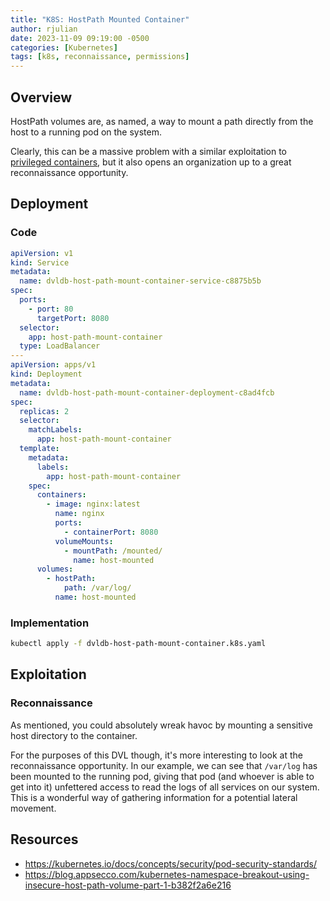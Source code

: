 ```yaml
---
title: "K8S: HostPath Mounted Container"
author: rjulian
date: 2023-11-09 09:19:00 -0500
categories: [Kubernetes]
tags: [k8s, reconnaissance, permissions]
---
```


## Overview

HostPath volumes are, as named, a way to mount a path directly from the host to a running pod on the system. 

Clearly, this can be a massive problem with a similar exploitation to [privileged containers](./post/privileged-container/), but it also opens an organization up to a great reconnaissance opportunity.

## Deployment

### Code
```yaml
apiVersion: v1
kind: Service
metadata:
  name: dvldb-host-path-mount-container-service-c8875b5b
spec:
  ports:
    - port: 80
      targetPort: 8080
  selector:
    app: host-path-mount-container
  type: LoadBalancer
---
apiVersion: apps/v1
kind: Deployment
metadata:
  name: dvldb-host-path-mount-container-deployment-c8ad4fcb
spec:
  replicas: 2
  selector:
    matchLabels:
      app: host-path-mount-container
  template:
    metadata:
      labels:
        app: host-path-mount-container
    spec:
      containers:
        - image: nginx:latest
          name: nginx
          ports:
            - containerPort: 8080
          volumeMounts:
            - mountPath: /mounted/
              name: host-mounted
      volumes:
        - hostPath:
            path: /var/log/
          name: host-mounted
```

### Implementation

```bash
kubectl apply -f dvldb-host-path-mount-container.k8s.yaml
```

## Exploitation

### Reconnaissance

As mentioned, you could absolutely wreak havoc by mounting a sensitive host directory to the container. 

For the purposes of this DVL though, it's more interesting to look at the reconnaissance opportunity. In our example, we can see that `/var/log` has been mounted to the running pod, giving that pod (and whoever is able to get into it) unfettered access to read the logs of all services on our system. This is a wonderful way of gathering information for a potential lateral movement.

## Resources

* https://kubernetes.io/docs/concepts/security/pod-security-standards/
* https://blog.appsecco.com/kubernetes-namespace-breakout-using-insecure-host-path-volume-part-1-b382f2a6e216
